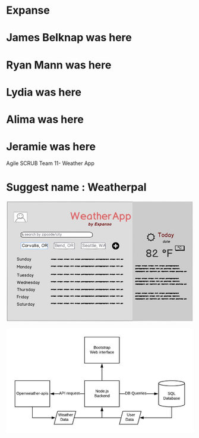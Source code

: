 # Expanse

# James Belknap was here
# Ryan Mann was here
# Lydia was here
# Alima was here
# Jeramie was here

Agile SCRUB Team 11- Weather App

Suggest name : **Weatherpal**
=======

![Mockup](/mockup.JPG)

![Web App Diagram](/weatherpal.jpeg)

